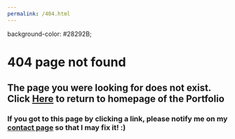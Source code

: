 ```yaml
---
permalink: /404.html
---
```


background-color: #28292B;

# 404 page not found

## <span style="color" white>The page you were looking for does not exist. Click <a href="index.html">Here</a> to return to homepage of the Portfolio</span>

### If you got to this page by clicking a link, please notify me on my <a href="contact.html">contact page</a> so that I may fix it! :)

